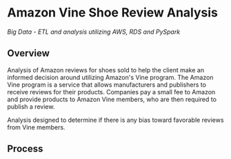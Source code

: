 # Amazon Vine Shoe Review Analysis
*Big Data - ETL and analysis utilizing AWS, RDS and PySpark*
 
 
## Overview

Analysis of Amazon reviews for shoes sold to help the client make an informed decision around utilizing Amazon's Vine program. The Amazon Vine program is a service that allows manufacturers and publishers to receive reviews for their products. Companies pay a small fee to Amazon and provide products to Amazon Vine members, who are then required to publish a review.

Analysis designed to determine if there is any bias toward favorable reviews from Vine members.

## Process


